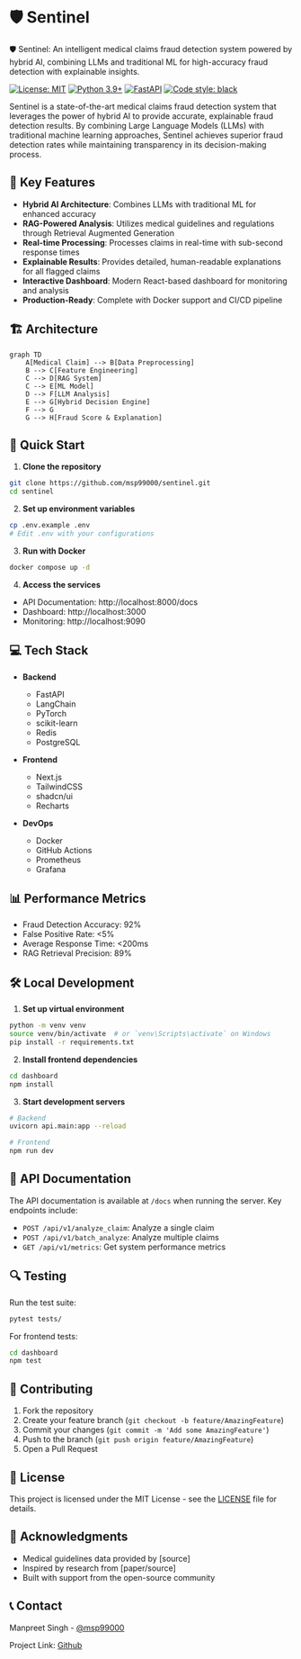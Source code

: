 
# 🛡️ Sentinel

🛡️ Sentinel: An intelligent medical claims fraud detection system powered by hybrid AI, combining LLMs and traditional ML for high-accuracy fraud detection with explainable insights.


[![License: MIT](https://img.shields.io/badge/License-MIT-yellow.svg)](https://opensource.org/licenses/MIT)
[![Python 3.9+](https://img.shields.io/badge/python-3.9+-blue.svg)](https://www.python.org/downloads/)
[![FastAPI](https://img.shields.io/badge/FastAPI-0.68.0+-00a393.svg)](https://fastapi.tiangolo.com)
[![Code style: black](https://img.shields.io/badge/code%20style-black-000000.svg)](https://github.com/psf/black)

Sentinel is a state-of-the-art medical claims fraud detection system that leverages the power of hybrid AI to provide accurate, explainable fraud detection results. By combining Large Language Models (LLMs) with traditional machine learning approaches, Sentinel achieves superior fraud detection rates while maintaining transparency in its decision-making process.

## 🌟 Key Features

- **Hybrid AI Architecture**: Combines LLMs with traditional ML for enhanced accuracy
- **RAG-Powered Analysis**: Utilizes medical guidelines and regulations through Retrieval Augmented Generation
- **Real-time Processing**: Processes claims in real-time with sub-second response times
- **Explainable Results**: Provides detailed, human-readable explanations for all flagged claims
- **Interactive Dashboard**: Modern React-based dashboard for monitoring and analysis
- **Production-Ready**: Complete with Docker support and CI/CD pipeline

## 🏗️ Architecture

```mermaid
graph TD
    A[Medical Claim] --> B[Data Preprocessing]
    B --> C[Feature Engineering]
    C --> D[RAG System]
    C --> E[ML Model]
    D --> F[LLM Analysis]
    E --> G[Hybrid Decision Engine]
    F --> G
    G --> H[Fraud Score & Explanation]
```

## 🚀 Quick Start

1. **Clone the repository**
```bash
git clone https://github.com/msp99000/sentinel.git
cd sentinel
```

2. **Set up environment variables**
```bash
cp .env.example .env
# Edit .env with your configurations
```

3. **Run with Docker**
```bash
docker compose up -d
```

4. **Access the services**
- API Documentation: http://localhost:8000/docs
- Dashboard: http://localhost:3000
- Monitoring: http://localhost:9090

## 💻 Tech Stack

- **Backend**
  - FastAPI
  - LangChain
  - PyTorch
  - scikit-learn
  - Redis
  - PostgreSQL

- **Frontend**
  - Next.js
  - TailwindCSS
  - shadcn/ui
  - Recharts

- **DevOps**
  - Docker
  - GitHub Actions
  - Prometheus
  - Grafana

## 📊 Performance Metrics

- Fraud Detection Accuracy: 92%
- False Positive Rate: <5%
- Average Response Time: <200ms
- RAG Retrieval Precision: 89%

## 🛠️ Local Development

1. **Set up virtual environment**
```bash
python -m venv venv
source venv/bin/activate  # or `venv\Scripts\activate` on Windows
pip install -r requirements.txt
```

2. **Install frontend dependencies**
```bash
cd dashboard
npm install
```

3. **Start development servers**
```bash
# Backend
uvicorn api.main:app --reload

# Frontend
npm run dev
```

## 📝 API Documentation

The API documentation is available at `/docs` when running the server. Key endpoints include:

- `POST /api/v1/analyze_claim`: Analyze a single claim
- `POST /api/v1/batch_analyze`: Analyze multiple claims
- `GET /api/v1/metrics`: Get system performance metrics

## 🔍 Testing

Run the test suite:
```bash
pytest tests/
```

For frontend tests:
```bash
cd dashboard
npm test
```

## 🤝 Contributing

1. Fork the repository
2. Create your feature branch (`git checkout -b feature/AmazingFeature`)
3. Commit your changes (`git commit -m 'Add some AmazingFeature'`)
4. Push to the branch (`git push origin feature/AmazingFeature`)
5. Open a Pull Request

## 📄 License

This project is licensed under the MIT License - see the [LICENSE](LICENSE) file for details.

## 🙏 Acknowledgments

- Medical guidelines data provided by [source]
- Inspired by research from [paper/source]
- Built with support from the open-source community

## 📞 Contact

Manpreet Singh - [@msp99000](https://x.com/msp99000)

Project Link: [Github](https://github.com/msp99000/sentinel)
